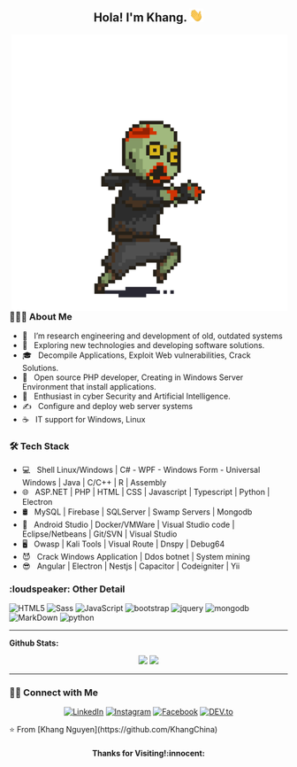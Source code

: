 <h2  align="center"> Hola! I'm Khang. <img src="https://raw.githubusercontent.com/KhangChina/KhangChina/main/Hi.gif" width="25"></h2>
<img align="right" alt="GIF" src="https://github.com/KhangChina/KhangChina/blob/main/10d01a7b55b7d75fbea163645bed8a2d.gif" width="500"/>

<h3> 👨🏻‍💻 About Me </h3>

- 🔭 &nbsp; I’m research engineering and development of old, outdated systems
- 🤔 &nbsp; Exploring new technologies and developing software solutions.
- 🎓 &nbsp; Decompile Applications, Exploit Web vulnerabilities, Crack Solutions.
- 💼 &nbsp; Open source PHP developer, Creating in Windows Server Environment that install applications.
- 🌱 &nbsp; Enthusiast in cyber Security and Artificial Intelligence.
- ✍️ &nbsp; Configure and deploy web server systems
- ☕ &nbsp; IT support for Windows, Linux 

<h3>🛠 Tech Stack</h3>

- 💻 &nbsp; Shell Linux/Windows | C# - WPF - Windows Form - Universal Windows | Java | C/C++ | R | Assembly
- 🌐 &nbsp; ASP.NET | PHP | HTML | CSS | Javascript | Typescript | Python | Electron
- 🛢 &nbsp; MySQL | Firebase | SQLServer | Swamp Servers | Mongodb
- 🔧 &nbsp; Android Studio | Docker/VMWare | Visual Studio code | Eclipse/Netbeans | Git/SVN | Visual Studio 
- 🖥 &nbsp; Owasp | Kali Tools | Visual Route | Dnspy | Debug64 
- 😈 &nbsp; Crack Windows Application | Ddos botnet | System mining
- 😎 &nbsp; Angular | Electron | Nestjs | Capacitor | Codeigniter | Yii 

<h3>:loudspeaker: Other Detail</h3>

![HTML5](https://img.shields.io/badge/html%205-grey?style=for-the-badge&logo=html5&logoColor=white&labelColor=8E2DE2)
![Sass](https://img.shields.io/badge/sass-grey?style=for-the-badge&logo=sass&logoColor=white&labelColor=8E2DE2)
![JavaScript](https://img.shields.io/badge/-JavaScript-grey?style=for-the-badge&logo=javascript&logoColor=white&labelColor=8E2DE2)
![bootstrap](https://img.shields.io/badge/-bootstrap-grey?style=for-the-badge&logo=bootstrap&logoColor=white&labelColor=8E2DE2)
![jquery](https://img.shields.io/badge/-jquery-grey?style=for-the-badge&logo=jquery&logoColor=white&labelColor=8E2DE2)
![mongodb](https://img.shields.io/badge/-mongodb-grey?style=for-the-badge&logo=mongodb&logoColor=white&labelColor=8E2DE2)
![MarkDown](https://img.shields.io/badge/-Markdown-grey?style=for-the-badge&logo=Markdown&logoColor=white&labelColor=8E2DE2)
![python](https://img.shields.io/badge/-python-grey?style=for-the-badge&logo=python&logoColor=white&labelColor=8E2DE2)
</br>

---

**Github Stats:**

<p align="center">
  
  <img src="https://github-readme-stats.vercel.app/api?username=khangchina&hide=stars&show_icons=true&theme=dracula&line_height=32">
  <img src="https://github-readme-stats.vercel.app/api/top-langs/?username=khangchina&count_private=true&theme=dracula">

</p>

---

<h3> 🤝🏻 Connect with Me </h3>

<p align="center">
<a href="https://www.linkedin.com/in/" target="_blank"><img src="https://img.shields.io/badge/LinkedIn-%230077B5.svg?&style=flat-square&logo=linkedin&logoColor=white" alt="LinkedIn"></a>
<a href="https://www.instagram.com/" target="_blank"><img src="https://img.shields.io/badge/Instagram-%23E4405F.svg?&style=flat-square&logo=instagram&logoColor=white" alt="Instagram"></a>
<a href="https://www.facebook.com/made.chinaa/" target="_blank"><img src="https://img.shields.io/badge/Facebook-%231877F2.svg?&style=flat-square&logo=facebook&logoColor=white" alt="Facebook"></a>
<a href="" target="_blank"><img src="https://img.shields.io/badge/DEV-%230A0A0A.svg?&style=flat-square&logo=DEV.to&logoColor=white" alt="DEV.to"></a>
</p>
⭐️ From [Khang Nguyen](https://github.com/KhangChina)
<h4 align="center"> Thanks for Visiting!:innocent:</h4>

